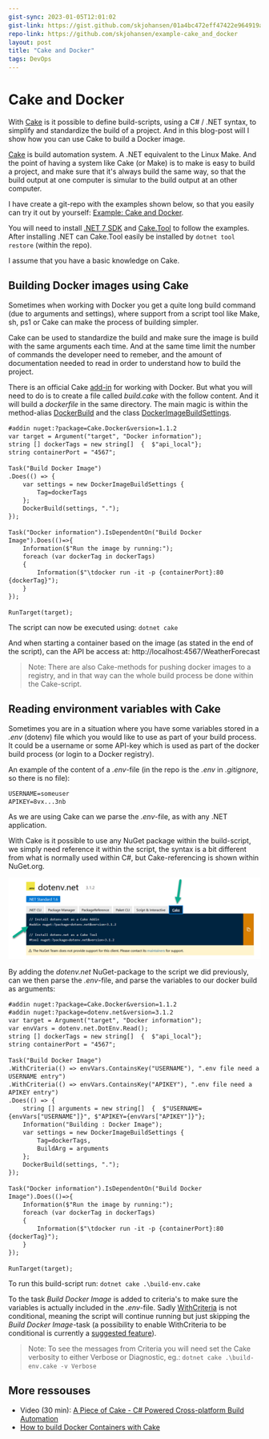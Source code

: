 ```yaml
---
gist-sync: 2023-01-05T12:01:02
gist-link: https://gist.github.com/skjohansen/01a4bc472eff47422e964919a3c3dbb2
repo-link: https://github.com/skjohansen/example-cake_and_docker
layout: post
title: "Cake and Docker"
tags: DevOps
---
```


# Cake and Docker


With [Cake](https://cakebuild.net/) is it possible to define build-scripts, using a C# / .NET syntax, to simplify and standardize the build of a project. And in this blog-post will I show how you can use Cake to build a Docker image.

[Cake](https://cakebuild.net/) is build automation system. A .NET equivalent to the Linux Make. And the point of having a system like Cake (or Make) is to make is easy to build a project, and make sure that it's always build the same way, so that the build output at one computer is simular to the build output at an other computer.

I have create a git-repo with the examples shown below, so that you easily can try it out by yourself: [Example: Cake and Docker](https://github.com/skjohansen/example-cake_and_docker).

You will need to install [.NET 7 SDK](https://dotnet.microsoft.com/en-us/download) and [Cake.Tool](https://www.nuget.org/packages/Cake.Tool) to follow the examples. After installing .NET can Cake.Tool easily be installed by `dotnet tool restore` (within the repo).

I assume that you have a basic knowledge on Cake.

## Building Docker images using Cake

Sometimes when working with Docker you get a quite long build command (due to arguments and settings), where support from a script tool like Make, sh, ps1 or Cake can make the process of building simpler.

Cake can be used to standardize the build and make sure the image is build with the same arguments each time. And at the same time limit the number of commands the developer need to remeber, and the amount of documentation needed to read in order to understand how to build the project.

There is an official Cake [add-in](https://cakebuild.net/docs/fundamentals/extensions/addins) for working with Docker. But what you will need to do is to create a file called *build.cake* with the follow content. And it will build a *dockerfile* in the same directory. The main magic is within the method-alias [DockerBuild](https://cakebuild.net/api/Cake.Docker/DockerAliases/F49509D6) and the class [DockerImageBuildSettings](https://cakebuild.net/api/Cake.Docker/DockerImageBuildSettings/).

```cake
#addin nuget:?package=Cake.Docker&version=1.1.2
var target = Argument("target", "Docker information");
string [] dockerTags = new string[]  {  $"api_local"};
string containerPort = "4567";

Task("Build Docker Image")
.Does(() => {
    var settings = new DockerImageBuildSettings { 
        Tag=dockerTags
    };
    DockerBuild(settings, ".");
});

Task("Docker information").IsDependentOn("Build Docker Image").Does(()=>{
    Information($"Run the image by running:");
    foreach (var dockerTag in dockerTags)
    {
        Information($"\tdocker run -it -p {containerPort}:80 {dockerTag}");
    }    
});

RunTarget(target);
```

The script can now be executed using: `dotnet cake`

And when starting a container based on the image (as stated in the end of the script), can the API be access at: http://localhost:4567/WeatherForecast

> Note: There are also Cake-methods for pushing docker images to a registry, and in that way can the whole build process be done within the Cake-script.

## Reading environment variables with Cake

Sometimes you are in a situation where you have some variables stored in a *.env* (dotenv) file which you would like to use as part of your build process. It could be a username or some API-key which is used as part of the docker build process (or login to a Docker registry).

An example of the content of a *.env*-file (in the repo is the *.env* in *.gitignore*, so there is no file):

```env
USERNAME=someuser
APIKEY=8vx...3nb
```

As we are using Cake can we parse the *.env*-file, as with any .NET application.

With Cake is it possible to use any NuGet package within the build-script, we simply need reference it within the script, the syntax is a bit different from what is normally used within C#, but Cake-referencing is shown within NuGet.org.

![dotenv.net at Nuget.org](/img/posts/image-20230104170415458.png)

By adding the *dotenv.net* NuGet-package to the script we did previously, can we then parse the *.env*-file, and parse the variables to our docker build as arguments:

```cake
#addin nuget:?package=Cake.Docker&version=1.1.2
#addin nuget:?package=dotenv.net&version=3.1.2
var target = Argument("target", "Docker information");
var envVars = dotenv.net.DotEnv.Read();
string [] dockerTags = new string[]  {  $"api_local"};
string containerPort = "4567";

Task("Build Docker Image")
.WithCriteria(() => envVars.ContainsKey("USERNAME"), ".env file need a USERNAME entry")
.WithCriteria(() => envVars.ContainsKey("APIKEY"), ".env file need a APIKEY entry")
.Does(() => {
    string [] arguments = new string[]  {  $"USERNAME={envVars["USERNAME"]}", $"APIKEY={envVars["APIKEY"]}"};
    Information("Building : Docker Image");
    var settings = new DockerImageBuildSettings { 
        Tag=dockerTags,
        BuildArg = arguments
    };
    DockerBuild(settings, ".");
});

Task("Docker information").IsDependentOn("Build Docker Image").Does(()=>{
    Information($"Run the image by running:");
    foreach (var dockerTag in dockerTags)
    {
        Information($"\tdocker run -it -p {containerPort}:80 {dockerTag}");
    }    
});

RunTarget(target);
```

To run this build-script run: `dotnet cake .\build-env.cake`

To the task *Build Docker Image* is added to criteria's to make sure the variables is actually included in the *.env*-file. Sadly [WithCriteria](https://cakebuild.net/docs/writing-builds/tasks/criteria) is not conditional, meaning the script will continue running but just skipping the *Build Docker Image*-task (a possibility to enable WithCriteria to be conditional is currently a [suggested feature](https://github.com/cake-build/cake/issues/514)). 

> Note: To see the messages from Criteria you will need set the Cake verbosity to either Verbose or Diagnostic, eg.:  `dotnet cake .\build-env.cake -v Verbose`

## More ressouses

* Video (30 min): [A Piece of Cake - C# Powered Cross-platform Build Automation](https://www.youtube.com/watch?v=o38glTSZsVg)
* [How to build Docker Containers with Cake](https://garywoodfine.com/how-to-build-docker-containers-with-cake/)
